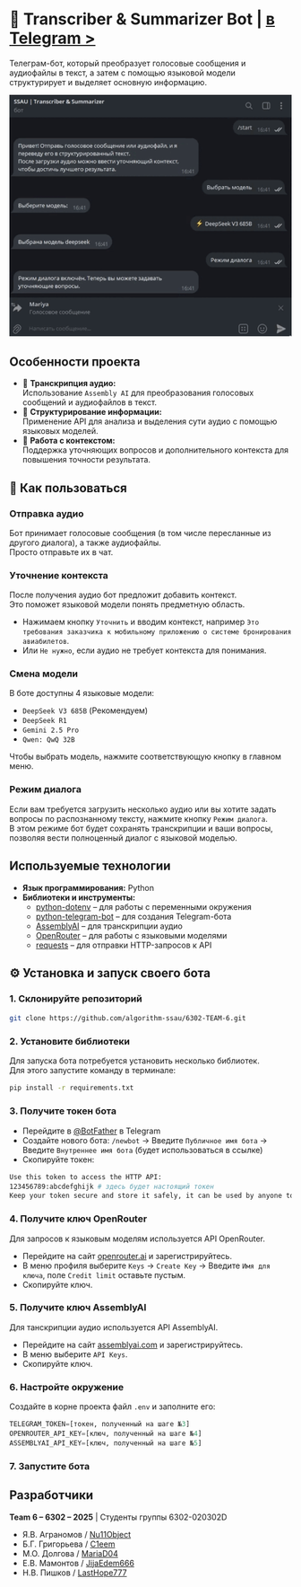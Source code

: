 # 🤖 Transcriber & Summarizer Bot | [в Telegram >](https://t.me/SsauAudioBot)

Телеграм-бот, который преобразует голосовые сообщения и аудиофайлы в текст, а затем с помощью языковой модели структурирует и выделяет основную информацию.

![Showcase](./images/showcase.gif)

## Особенности проекта

- 🎤 **Транскрипция аудио:**<br>Использование `Assembly AI` для преобразования голосовых сообщений и аудиофайлов в текст.
- 📑 **Структурирование информации:**<br>Применение API для анализа и выделения сути аудио с помощью языковых моделей.
- 💬 **Работа с контекстом:**<br>Поддержка уточняющих вопросов и дополнительного контекста для повышения точности результата.

## 📌 Как пользоваться

### Отправка аудио
Бот принимает голосовые сообщения (в том числе пересланные из другого диалога), а также аудиофайлы.<br>
Просто отправьте их в чат.

### Уточнение контекста
После получения аудио бот предложит добавить контекст.<br>
Это поможет языковой модели понять предметную область.<br>
- Нажимаем кнопку `Уточнить` и вводим контекст, например `Это требования заказчика к мобильному приложению о системе бронирования авиабилетов`.<br>
- Или `Не нужно`, если аудио не требует контекста для понимания.

### Смена модели
В боте доступны 4 языковые модели:
- `DeepSeek V3 685B` (Рекомендуем)
- `DeepSeek R1`
- `Gemini 2.5 Pro`
- `Qwen: QwQ 32B`

Чтобы выбрать модель, нажмите соответствующую кнопку в главном меню.

### Режим диалога
Если вам требуется загрузить несколько аудио или вы хотите задать вопросы по распознанному тексту, нажмите кнопку `Режим диалога`.<br>
В этом режиме бот будет сохранять транскрипции и ваши вопросы, позволяя вести полноценный диалог с языковой моделью. 

## Используемые технологии

- **Язык программирования:** Python
- **Библиотеки и инструменты:**
  - [python-dotenv](https://github.com/theskumar/python-dotenv) – для работы с переменными окружения
  - [python-telegram-bot](https://github.com/python-telegram-bot/python-telegram-bot) – для создания Telegram-бота
  - [AssemblyAI](https://www.assemblyai.com/) – для транскрипции аудио
  - [OpenRouter](https://openrouter.ai/) – для работы с языковыми моделями
  - [requests](https://docs.python-requests.org/) – для отправки HTTP-запросов к API


## ⚙️ Установка и запуск своего бота

### 1. Склонируйте репозиторий

```bash
git clone https://github.com/algorithm-ssau/6302-TEAM-6.git
```

### 2. Установите библиотеки

Для запуска бота потребуется установить несколько библиотек.<br>
Для этого запустите команду в терминале:
```bash
pip install -r requirements.txt
```

### 3. Получите токен бота

- Перейдите в [@BotFather](https://t.me/botfather) в Telegram
- Создайте нового бота: `/newbot` -> Введите `Публичное имя бота` -> Введите `Внутреннее имя бота` (будет использоваться в ссылке)
- Скопируйте токен:
```bash
Use this token to access the HTTP API:
123456789:abcdefghijk # здесь будет настоящий токен
Keep your token secure and store it safely, it can be used by anyone to control your bot.
```

### 4. Получите ключ OpenRouter
Для запросов к языковым моделям используется API OpenRouter.
- Перейдите на сайт [openrouter.ai](https://openrouter.ai/) и зарегистрируйтесь.
- В меню профиля выберите `Keys` -> `Create Key` -> Введите `Имя для ключа`, поле `Credit limit` оставьте пустым.
- Скопируйте ключ.

### 5. Получите ключ AssemblyAI
Для танскрипции аудио используется API AssemblyAI.
- Перейдите на сайт [assemblyai.com](https://www.assemblyai.com/) и зарегистрируйтесь.
- В меню выберите `API Keys`.
- Скопируйте ключ.

### 6. Настройте окружение
Создайте в корне проекта файл `.env` и заполните его:
```python
TELEGRAM_TOKEN=[токен, полученный на шаге №3]
OPENROUTER_API_KEY=[ключ, полученный на шаге №4]
ASSEMBLYAI_API_KEY=[ключ, полученный на шаге №5]
```

### 7. Запустите бота

## Разработчики
**Team 6 – 6302 – 2025** | Студенты группы 6302-020302D
- Я.В. Аграномов  / [Nu11Object](https://github.com/Nu11Object)
- Б.Г. Григорьева / [C1eem](https://github.com/C1eem)
- М.О. Долгова    / [MariaD04](https://github.com/MariaD04)
- Е.В. Мамонтов   / [JijaEdem666](https://github.com/JijaEdem666)
- Н.В. Пишков     / [LastHope777](https://github.com/LastHope777)
